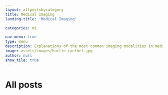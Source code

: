 ```yaml
---
layout: allpostsbycategory
title: Medical Imaging
landing-title: 'Medical Imaging'

categories: mi

nav-menu: true
type: menu
description: Explanations of the most common imaging modalities in medicine
image: assets/images/harlie-raethel.jpg
author: null
show_tile: true
---
```


<h1>All posts</h1>
